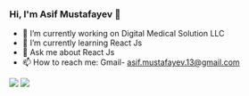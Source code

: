 ### Hi, I'm Asif Mustafayev 👋



- 🔭 I’m currently working on Digital Medical Solution LLC 
- 🌱 I’m currently learning React Js
- 💬 Ask me about React Js
- 📫 How to reach me: Gmail- asif.mustafayev.13@gmail.com

<img src="https://github-readme-stats.vercel.app/api?username=Asifdvp&theme=radical"/>
<img src="https://github-profile-trophy.vercel.app/?username=Asifdvp&theme=radical"/>
